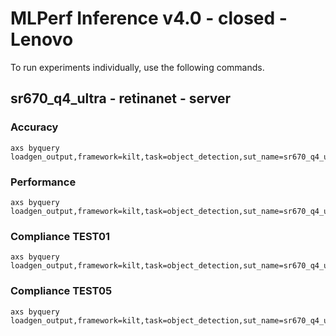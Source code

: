 
# MLPerf Inference v4.0 - closed - Lenovo

To run experiments individually, use the following commands.

## sr670_q4_ultra - retinanet - server

### Accuracy  

```
axs byquery loadgen_output,framework=kilt,task=object_detection,sut_name=sr670_q4_ultra,model_name=retinanet,device=qaic,collection_name=experiments_submission,loadgen_mode=AccuracyOnly,loadgen_scenario=Server,vc:=3:1:3:3
```

### Performance 

```
axs byquery loadgen_output,framework=kilt,task=object_detection,sut_name=sr670_q4_ultra,model_name=retinanet,device=qaic,collection_name=experiments_submission,loadgen_mode=PerformanceOnly,loadgen_compliance_test-,loadgen_scenario=Server,vc:=3:1:3:3,loadgen_target_qps=3000
```

### Compliance TEST01

```
axs byquery loadgen_output,framework=kilt,task=object_detection,sut_name=sr670_q4_ultra,model_name=retinanet,device=qaic,collection_name=experiments_submission,loadgen_mode=PerformanceOnly,loadgen_compliance_test-,loadgen_scenario=Server,vc:=3:1:3:3,loadgen_target_qps=3000,loadgen_compliance_test=TEST01
```

### Compliance TEST05

```
axs byquery loadgen_output,framework=kilt,task=object_detection,sut_name=sr670_q4_ultra,model_name=retinanet,device=qaic,collection_name=experiments_submission,loadgen_mode=PerformanceOnly,loadgen_compliance_test-,loadgen_scenario=Server,vc:=3:1:3:3,loadgen_target_qps=3000,loadgen_compliance_test=TEST05
```


